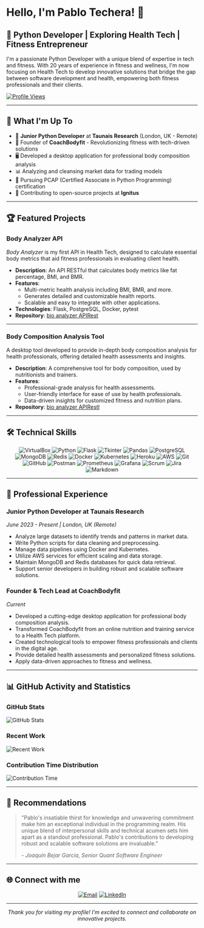 # Hello, I'm Pablo Techera! 👋

## 💼 Python Developer | Exploring Health Tech | Fitness Entrepreneur

I'm a passionate Python Developer with a unique blend of expertise in tech and fitness. With 20 years of experience in fitness and wellness, I'm now focusing on Health Tech to develop innovative solutions that bridge the gap between software development and health, empowering both fitness professionals and their clients.

[![Profile Views](https://komarev.com/ghpvc/?username=pablotech80&label=Profile%20views&color=0e76a8&style=flat)](https://github.com/pablotech80)

---

## 🚀 What I'm Up To

- 🐍 **Junior Python Developer** at **Taunais Research** (London, UK - Remote)
- 💪 Founder of **CoachBodyfit** - Revolutionizing fitness with tech-driven solutions
- 🖥️ Developed a desktop application for professional body composition analysis
- 📊 Analyzing and cleansing market data for trading models
- 🌱 Pursuing PCAP (Certified Associate in Python Programming) certification
- 🤝 Contributing to open-source projects at **Ignitus**

---

## 🏆 Featured Projects

### Body Analyzer API
*Body Analyzer* is my first API in Health Tech, designed to calculate essential body metrics that aid fitness professionals in evaluating client health. 

- **Description**: An API RESTful that calculates body metrics like fat percentage, BMI, and BMR.
- **Features**:
  - Multi-metric health analysis including BMI, BMR, and more.
  - Generates detailed and customizable health reports.
  - Scalable and easy to integrate with other applications.
- **Technologies**: Flask, PostgreSQL, Docker, pytest
- **Repository**: [bio analyzer APIRest](https://github.com/pablotech80/bio_analyzer_APIRest)

---

### Body Composition Analysis Tool
A desktop tool developed to provide in-depth body composition analysis for health professionals, offering detailed health assessments and insights.

- **Description**: A comprehensive tool for body composition, used by nutritionists and trainers.
- **Features**:
  - Professional-grade analysis for health assessments.
  - User-friendly interface for ease of use by health professionals.
  - Data-driven insights for customized fitness and nutrition plans.
- **Repository**: [bio analyzer APIRestl](https://github.com/pablotech80/bio_analyzer_APIRest)

---

## 🛠 Technical Skills

<p align="center">
  <img src="https://img.shields.io/badge/VirtualBox-183A61?style=for-the-badge&logo=virtualbox&logoColor=white" alt="VirtualBox"/>
  <img src="https://img.shields.io/badge/Python-3776AB?style=for-the-badge&logo=python&logoColor=white" alt="Python"/>
  <img src="https://img.shields.io/badge/Flask-000000?style=for-the-badge&logo=flask&logoColor=white" alt="Flask"/>
  <img src="https://img.shields.io/badge/Tkinter-FF6F00?style=for-the-badge&logo=python&logoColor=white" alt="Tkinter"/>
  <img src="https://img.shields.io/badge/Pandas-150458?style=for-the-badge&logo=pandas&logoColor=white" alt="Pandas"/>
  <img src="https://img.shields.io/badge/PostgreSQL-4479A1?style=for-the-badge&logo=postgresql&logoColor=white" alt="PostgreSQL"/>
  <img src="https://img.shields.io/badge/MongoDB-47A248?style=for-the-badge&logo=mongodb&logoColor=white" alt="MongoDB"/>
  <img src="https://img.shields.io/badge/Redis-DC382D?style=for-the-badge&logo=redis&logoColor=white" alt="Redis"/>
  <img src="https://img.shields.io/badge/Docker-2496ED?style=for-the-badge&logo=docker&logoColor=white" alt="Docker"/>
  <img src="https://img.shields.io/badge/Kubernetes-326CE5?style=for-the-badge&logo=kubernetes&logoColor=white" alt="Kubernetes"/>
   <img src="https://img.shields.io/badge/Heroku-430098?style=for-the-badge&logo=heroku&logoColor=white" alt="Heroku"/>
  <img src="https://img.shields.io/badge/AWS-232F3E?style=for-the-badge&logo=amazon-aws&logoColor=white" alt="AWS"/>
  <img src="https://img.shields.io/badge/Git-F05032?style=for-the-badge&logo=git&logoColor=white" alt="Git"/>
  <img src="https://img.shields.io/badge/GitHub-181717?style=for-the-badge&logo=github&logoColor=white" alt="GitHub"/>
   <img src="https://img.shields.io/badge/Postman-FF6C37?style=for-the-badge&logo=postman&logoColor=white" alt="Postman"/>
  <img src="https://img.shields.io/badge/Prometheus-E6522C?style=for-the-badge&logo=prometheus&logoColor=white" alt="Prometheus"/>
  <img src="https://img.shields.io/badge/Grafana-F46800?style=for-the-badge&logo=grafana&logoColor=white" alt="Grafana"/>
  <img src="https://img.shields.io/badge/Scrum%20Master-4A154B?style=for-the-badge&logo=scrum&logoColor=white" alt="Scrum"/>
  <img src="https://img.shields.io/badge/Jira-0052CC?style=for-the-badge&logo=jira&logoColor=white" alt="Jira"/>
  <img src="https://img.shields.io/badge/Markdown-000000?style=for-the-badge&logo=markdown&logoColor=white" alt="Markdown"/>
 
  
</p>

---

## 💼 Professional Experience

### Junior Python Developer at Taunais Research
*June 2023 - Present | London, UK (Remote)*

- Analyze large datasets to identify trends and patterns in market data.
- Write Python scripts for data cleaning and preprocessing.
- Manage data pipelines using Docker and Kubernetes.
- Utilize AWS services for efficient scaling and data storage.
- Maintain MongoDB and Redis databases for quick data retrieval.
- Support senior developers in building robust and scalable software solutions.

### Founder & Tech Lead at CoachBodyfit
*Current*

- Developed a cutting-edge desktop application for professional body composition analysis.
- Transformed CoachBodyfit from an online nutrition and training service to a Health Tech platform.
- Created technological tools to empower fitness professionals and clients in the digital age.
- Provide detailed health assessments and personalized fitness solutions.
- Apply data-driven approaches to fitness and wellness.

---

## 📊 GitHub Activity and Statistics

### GitHub Stats
![GitHub Stats](https://github-readme-stats.vercel.app/api?username=pablotech80&show_icons=true&theme=radical)

### Recent Work
![Recent Work](https://next.ossinsight.io/widgets/official/compose-currently-working-on/thumbnail.png?user_id=144359221&activity_type=all&image_size=auto&color_scheme=light)

### Contribution Time Distribution
![Contribution Time](https://next.ossinsight.io/widgets/official/analyze-user-contribution-time-distribution/thumbnail.png?user_id=144359221&period=all_times&image_size=auto&color_scheme=light)

---

## 🌟 Recommendations

> "Pablo's insatiable thirst for knowledge and unwavering commitment make him an exceptional individual in the programming realm. His unique blend of interpersonal skills and technical acumen sets him apart as a standout professional. Pablo's contributions to developing robust and scalable software solutions are invaluable."
> 
> *- Joaquin Bejar Garcia, Senior Quant Software Engineer*

---

## 🌐 Connect with me

<p align="center">
  <a href="mailto:coachbodyfit@gmail.com"><img src="https://img.shields.io/badge/Email-D14836?style=for-the-badge&logo=gmail&logoColor=white" alt="Email"/></a>
  <a href="https://linkedin.com/in/pablo-tech" target="_blank"><img src="https://img.shields.io/badge/LinkedIn-0077B5?style=for-the-badge&logo=linkedin&logoColor=white" alt="LinkedIn"/></a>
</p>

---

<p align="center">
  <i>Thank you for visiting my profile! I'm excited to connect and collaborate on innovative projects.</i>
</p>
